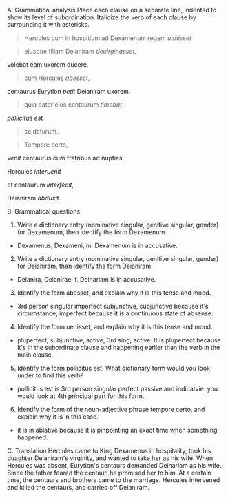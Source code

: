 A. Grammatical analysis
Place each clause on a separate line, indented to show its level of subordination. Italicize the verb of each clause by surrounding it with asterisks.

> Hercules cum in hospitium ad Dexamenum regem *uenisset*

> eiusque filiam Deianiram *deuirginasset*, 

volebat eam uxorem ducere. 


> cum Hercules *abesset*, 

centaurus Eurytion *petit* Deianiram uxorem. 


> quia pater eius centaurum *timebat*,

*pollicitus es*t

> se daturum.


> Tempore certo, 

*venit* centaurus cum fratribus ad nuptias. 

Hercules *interuenit*

et centaurum *interfecit*, 

Deianiram *abduxi*t.

B. Grammatical questions
1. Write a dictionary entry (nominative singular, genitive singular, gender) for Dexamenum, then identify the form Dexamenum.
 - Dexamenus, Dexameni, m. Dexamenum is in accusative. 
 
2. Write a dictionary entry (nominative singular, genitive singular, gender) for Deianiram, then identify the form Deianiram.
- Deianira, Deianirae, f. Deinariam is in accusative. 

3. Identify the form abesset, and explain why it is this tense and mood.
- 3rd person singular imperfect subjunctive, subjunctive because it's circumstance, imperfect because it is a continuous state of absense. 

4. Identify the form uenisset, and explain why it is this tense and mood.
- pluperfect, subjunctive, active, 3rd sing, active. It is pluperfect because it's in the subordinate clause and happening earlier than the verb in the main clause. 

5. Identify the form pollicitus est. What dictionary form would you look under to find this verb?
- pollicitus est is 3rd person singular perfect passive and indicatvie. you would look at 4th principal part for this form. 

6. Identify the form of the noun-adjective phrase tempore certo, and explain why it is in this case.
- it is in ablative because it is pinpointing an exact time when something happened.

C. Translation
Hercules came to King Dexamenus in hospitality, took his duaghter Deianiram's virginity, and wanted to take her as his wife. When Hercules was absent, Eurytion's centaurs demanded Deinariam as his wife. Since the father feared the centaur, he promised her to him. At a certain time, the centaurs and brothers came to the marriage. Hercules intervened and killed the centaurs, and carried off Deianiram.

